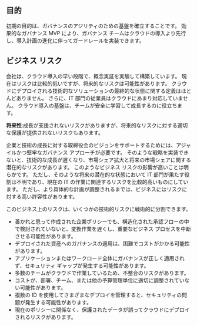 <!-- TEMPLATE FILE - DO NOT ADD METADATA -->

## <a name="objective"></a>目的

初期の目的は、ガバナンスのアジリティのための基盤を確立することです。 効果的なガバナンス MVP により、ガバナンス チームはクラウドの導入より先行し、導入計画の進化に伴ってガードレールを実装できます。

## <a name="business-risks"></a>ビジネス リスク

会社は、クラウド導入の早い段階で、概念実証を実験して構築しています。 現在はリスクは比較的低いですが、将来的なリスクは可能性があります。 クラウドにデプロイされる技術的なソリューションの最終的な状態に関する定義はほとんどありません。 さらに、IT 部門の従業員はクラウドにあまり対応していません。 クラウド導入の基盤は、チームが安全に学習して成長するのに役立ちます。

**将来性**:成長が支援されないリスクがありますが、将来的なリスクに対する適切な保護が提供されないリスクもあります。

企業と技術の成長に対する取締役会のビジョンをサポートするためには、アジャイルかつ堅牢なガバナンス アプローチが必要です。 そのような戦略を実装できないと、技術的な成長が遅くなり、市場シェア拡大と将来の市場シェアに関する潜在的なリスクがあります。 このようなビジネス リスクの影響が高いことは明らかです。 ただし、そのような将来の潜在的な状態において IT 部門が果たす役割は不明であり、現在の IT の作業に関連するリスクを比較的高いものにしています。 ただし、より具体的な計画が調整されるまでは、ビジネスにはリスクに対する高い許容性があります。

このビジネス上のリスクは、いくつかの技術的リスクに戦術的に分割できます。

- 善かれと思って作成された企業ポリシーでも、構造化された承認フローの中で検討されていないと、変換作業を遅くし、重要なビジネス プロセスを中断させる可能性があります。
- デプロイされた資産へのガバナンスの適用は、困難でコストがかかる可能性があります。
- アプリケーションまたはワークロード全体にガバナンスが正しく適用されず、セキュリティ ギャップが発生する可能性があります。
- 多数のチームがクラウドで作業しているため、不整合のリスクがあります。
- コストが、部署、チーム、または他の予算管理単位に適切に調整されていない可能性があります。
- 複数の ID を使用してさまざまなデプロイを管理すると、セキュリティの問題が発生する可能性があります。
- 現在のポリシーに関係なく、保護されたデータが誤ってクラウドにデプロイされるリスクがあります。
